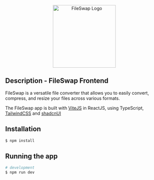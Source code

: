 <p align="center">
  <a href="https://fileswap.eliotatlani.fr/" target="blank"><img src="https://fileswap.eliotatlani.fr/assets/logo-B9jXNGHb.png" width="200" alt="FileSwap Logo" /></a>
</p>

## Description - FileSwap Frontend

FileSwap is a versatile file converter that allows you to easily convert, compress, and resize your files across various formats.

The FileSwap app is built with [ViteJS]([https://github.com/nestjs/nest](https://vitejs.dev/)) in ReactJS, using TypeScript, [TailwindCSS](https://tailwindcss.com/) and [shadcnUI](https://ui.shadcn.com/)

## Installation

```bash
$ npm install
```

## Running the app

```bash
# development
$ npm run dev
```

